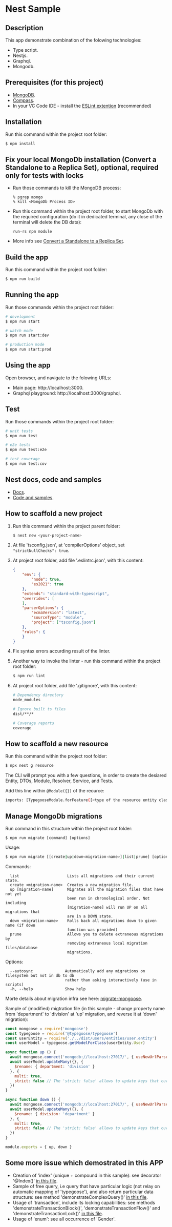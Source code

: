 # Nest Sample

## Description
This app demonstrate combination of the folowing technologies:
* Type script.
* Nestjs.
* Graphql.
* Mongodb.

## Prerequisites (for this project)
* [MongoDB](https://www.mongodb.com/docs/manual/tutorial/install-mongodb-on-os-x/).
* [Compass](https://www.mongodb.com/products/compass).
* In your VC Code IDE - install the [ESLint extention](https://marketplace.visualstudio.com/items?itemName=dbaeumer.vscode-eslint) (recommended)

## Installation
Run this command within the project root folder:
``` bash
$ npm install
```

## Fix your local MongoDb installation (Convert a Standalone to a Replica Set), optional, required only for tests with locks
* Run those commands to kill the MongoDB process:
  ```
  % pgrep mongo
  % kill <MongoDb Process ID>
  ```
* Run this command within the project root folder, to start MongoDb with the required configuration (do it in dedicated terminal, any close of the terminal will delete the DB data):
  ```
  run-rs npm module
  ```
* More info see [Convert a Standalone to a Replica Set](https://www.mongodb.com/docs/manual/tutorial/convert-standalone-to-replica-set).

## Build the app
Run this command within the project root folder:
``` bash
$ npm run build
```

## Running the app
Run those commands within the project root folder:
``` bash
# development
$ npm run start

# watch mode
$ npm run start:dev

# production mode
$ npm run start:prod
```

## Using the app
Open browser, and navigate to the folowing URLs:
* Main page: http://localhost:3000.
* Graphql playground: http://localhost:3000/graphql.

## Test
Run those commands within the project root folder:
```bash
# unit tests
$ npm run test

# e2e tests
$ npm run test:e2e

# test coverage
$ npm run test:cov
```

## Nest docs, code and samples
* [Docs](https://docs.nestjs.com).
* [Code and samples](https://github.com/nestjs/nest).

## How to scaffold a new project
1. Run this command within the project parent folder:
    ``` bash
    $ nest new <your-project-name>
    ```
2. At file 'tsconfig.json', at 'compilerOptions' object, set `"strictNullChecks": true`.
3. At project root folder, add file '.eslintrc.json', with this content:
    ``` json
    {
        "env": {
            "node": true,
            "es2021": true
        },
        "extends": "standard-with-typescript",
        "overrides": [
        ],
        "parserOptions": {
            "ecmaVersion": "latest",
            "sourceType": "module",
            "project": ["tsconfig.json"]
        },
        "rules": {
        }
    }
    ```

4. Fix syntax errors accurding result of the linter.
5. Another way to invoke the linter - run this command within the project root folder:
    ``` bash
    $ npm run lint
    ```
6. At project root folder, add file '.gitignore', with this content:
    ``` bash
    # Dependency directory
    node_modules

    # Ignore built ts files
    dist/**/*

    # Coverage reports
    coverage
    ```

## How to scaffold a new resource
Run this command within the project root folder:
``` bash
$ npx nest g resource
```
The CLI will prompt you with a few questions, in order to create the desiared Entity, DTOs, Module, Resolver, Service, and Tests.

Add this line within `@Module({})` of the reource:
``` bash
imports: [TypegooseModule.forFeature([<type of the resource entity class>])],
```

## Manage MongoDb migrations
Run command in this structure within the project root folder:
```
$ npm run migrate [command] [options]
```
Usage:
``` bash
$ npm run migrate [[create|up|down<migration-name>]|list|prune] [optional options]
```
Commands:
```
  list                     Lists all migrations and their current state.
  create <migration-name>  Creates a new migration file.
  up [migration-name]      Migrates all the migration files that have not yet
                           been run in chronological order. Not including
                           [migration-name] will run UP on all migrations that
                           are in a DOWN state.
  down <migration-name>    Rolls back all migrations down to given name (if down
                           function was provided)
  prune                    Allows you to delete extraneous migrations by
                           removing extraneous local migration files/database
                           migrations.
```

Options:
```
  --autosync              Automatically add any migrations on filesystem but not in db to db
                          rather than asking interactively (use in scripts)
  -h, --help              Show help
```

Morte details about migration infra see here: [migrate-mongoose](https://www.npmjs.com/package/migrate-mongoose?activeTab=readme).

Sample of (modified) migtration file (in this sample - change property name from 'department' to 'division' at 'up' migration, and reverse it at 'down' migration):
``` javascript
const mongoose = require('mongoose')
const typegoose = require('@typegoose/typegoose')
const userEntity = require('./../dist/users/entities/user.entity')
const userModel = typegoose.getModelForClass(userEntity.User)

async function up () {
  await mongoose.connect('mongodb://localhost:27017/', { useNewUrlParser: true, useUnifiedTopology: true, dbName: 'test' })
  await userModel.updateMany({}, {
    $rename: { department: 'division' }
  }, {
    multi: true,
    strict: false // The 'strict: false' allows to update keys that currently not exist in the entity class.
  })
}

async function down () {
  await mongoose.connect('mongodb://localhost:27017/', { useNewUrlParser: true, useUnifiedTopology: true, dbName: 'test' })
  await userModel.updateMany({}, {
    $rename: { division: 'department' }
  }, {
    multi: true,
    strict: false // The 'strict: false' allows to update keys that currently not exist in the entity class.
  })
}

module.exports = { up, down }
 ``` 

 ## Some more issue which demostrated in this APP
* Creation of 'index' (unique + compound in this sample): see decorator '@Index()' [in this file](./src/users/entities/user.entity.ts).
* Sample of free query, i.e query that have particular logic (not relay on automatic mapping of 'typegoose'), and also return particular data structure: see method 'demonstrateComplexQuery()' [in this file](./src/users/users.service.ts).
* Usage of 'transaction', include its locking capabilities: see methods 'demonstrateTransactionBlock()', 'demonstrateTransactionFlow()' and 'demonstrateTransactionLock()' [in this file](./src/users/users.service.ts).
 * Usage of 'enum': see all occurrence of 'Gender'.